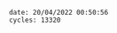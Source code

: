 

                date: 20/04/2022 00:50:56
                cycles: 13320

                         